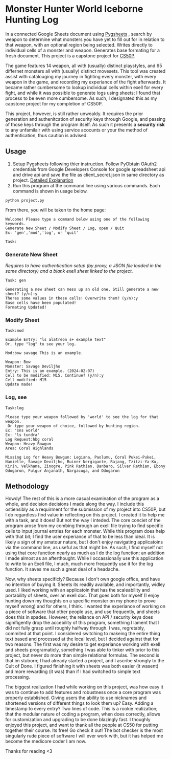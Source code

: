 # Monster Hunter World Iceborne Hunting Log 
 
In a connected Google Sheets document using [Pygsheets](https://github.com/nithinmurali/pygsheets) , search by weapon to determine what monsters you have yet to fill out for in relation to that weapon, with an optional region being selected. Writes directly to individual cells of a monster and weapon. Generates base formating for a fresh document. This project is a capstone project for [CS50P](https://www.edx.org/learn/python/harvard-university-cs50-s-introduction-to-programming-with-python).

The game features 14 weapon, all with (usually) distinct playstyles, and 65 differnet monsters all with (usually) distinct movesets. This tool was created assist with catalouging my journey in fighting every monster, with every weapon in the game, and recording my experiance of the fight afterwards. It became rather cumbersome to lookup individual cells within exell for every fight, and while it was possible to generate logs using sheets; I found that process to be even more cumbersome. As such, I designated this as my capstone project for my completion of CS50P. 

This project, however, is still rather unwealdy. It requires the prior generation and authenitcation of security keys through Google, and passing of those keys through the program itself. As such it presents a **security risk** to any unfamilair with using service acocunts or your the method of authentication, thus caution is advised. 

## Usage

1) Setup Pygsheets following thier instruction. Follow PyObtain OAuth2 credentials from Google Developers Console for google spreadsheet api and drive api and save the file as client_secret.json in same directory as project. [Detailed Explanation](https://pygsheets.readthedocs.io/en/latest/authorization.html)
2) Run this program at the command line using various commands. Each command is shown in usage below. 
```
python project.py
```
From there, you will be taken to the home page:
```
Welcome! Please type a command below using one of the following keywords.
Generate New Sheet / Modify Sheet / Log, open / Quit
Ex: 'gen','mod','log', or 'quit'

Task:
```
### Generate New Sheet
*Requires to have authentication setup (by proxy, a JSON file loaded in the same directory) and a blank exell sheet linked to the project.*
```
Task: gen

Generating a new sheet can mess up an old one. Still generate a new sheet? (y/n):y
Theres some values in these cells! Overwrite them? (y/n):y
Base cells have been populated!
Formating Updated!
```
### Modify Sheet
```
Task:mod

Example Entry: "ls alatreon s+ example text"
Or, type "log" to see your log.

Mod:bow savage This is an example.

Weapon: Bow
Monster: Savage Deviljho
Entry: This is an example. (2024-02-07)
Cell to be modified: M15. Continue? (y/n):y
Cell modified: M15
Update made!
```
### Log, see
```
Task:log

Please type your weapon followed by 'world' to see the log for that weapon.
 Or type your weapon of choice, followed by hunting region.
Ex: 'sns world'
Ex: 'ls tundra'
Log Request:hbg coral 
Weapon: Heavy Bowgun
Area: Coral Highlands

Missing Log for Heavy Bowgun: Legiana, Paolumu, Coral Pukei-Pukei, Namielle, Savage Deviljho, Ruiner Nergigante, Rajang, Tzitzi-Ya-Ku, Kirin, Velkhana, Zinogre, Pink Rathian, Banbaro, Silver Rathian, Ebony Odogaron, Fulgur Anjanath, Nargacuga, and Odogaron
```

## Methodology

Howdy! The rest of this is a more casual examination of the program as a whole, and decision decisions I made along the way. I include this ostiensibly as a requirment for the submission of my project into CS50P, but I do regardless find value in reflecting on this project. I created it to help me with a task, and it does! But not the way I inteded. The core conciet of the program arose from my combing through an exell file trying to find specific cells to input journal entries for each monster. While this program does help with that bit; I find the user experiance of that to be less than ideal. It is likely a sign of my amatour nature, but I don't enjoy navigating applicatoins via the command line, as useful as that might be. As such, I find myself not using that core function nearly as much as I do the log function; an addition I made almost as an afterthought. While I occassionally use this application to write to an Exell file, I much, much more frequently use it for the log function. It saves me such a great deal of a headache. 

Now, why sheets specificly? Because I don't own google office, and have no intention of buying it. Sheets its readily available, and importantly, widley used. I liked working with an applicatoin that has the scaleability and portability of sheets, over an exell doc. That goes both for myself (I enjoy hunting down my thoughts on a specific monster on my phone to prove myself wrong) and for others, I think. I wanted the experiance of working on a piece of software that other people use, and use frequently, and sheets does this in spades. However, the reliance on API / security keys does signifigently drop the accebility of this program, something I lament that I did not fully grasp until roughly halfway through. I was, regretably, commited at that point. I considered switching to makeing the entire thing text based and processed at the local level, but I decided against that for two reasons. The first was my desire to get experiance working with exell and sheets programaticly, something I was able to tinker with prior to this project, but never do more than simple relational formulas. The second is that im stuborn; I had already started a project, and I ascribe strongly to the Cult of Done. I figured finishing it with sheets was both easier (it wasent) and more rewarding (it was) than if I had switched to simple text processing. 

The biggest realization I had while working on this project, was how easy it was to continue to add features and robustness once a core program was properly established. Giving users the ability to use nicknames and shortened versions of different things to look them up? Easy. Adding a timestamp to every entry? Two lines of code. This is a rookie realization; that the modular nature of coding a program, when does correctly, allows for customization and upgrading to be done blazingly fast. I thoughly enjoyed this project, and want to thank all the people at CS50 for putting together their course. Its free! Go check it out! The bot checker is the most singularly rude piece of software I will ever work with, but it has helped me become the medicore coder I am now.

Thanks for reading <3 
